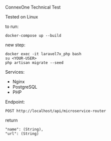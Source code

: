 ConnexOne Technical Test

Tested on Linux

to run:
    
    docker-compose up --build

new step:
    
    docker exec -it laravel7x_php bash
    su <YOUR-USER>
    php artisan migrate --seed



Services:
- Nginx
- PostgreSQL
- PHP

Endpoint: 
    
    POST http://localhost/api/microservice-router

return
    
    "name": (String),
    "url": (String)

        
    
